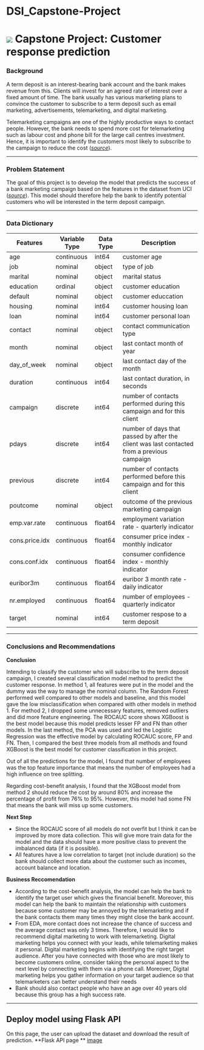 # DSI_Capstone-Project


# ![](https://ga-dash.s3.amazonaws.com/production/assets/logo-9f88ae6c9c3871690e33280fcf557f33.png) Capstone Project: Customer response prediction


### Background

A term deposit is an interest-bearing bank account and the bank makes revenue from this. Clients will invest for an agreed rate of interest over a fixed amount of time. The bank usually has various marketing plans to convince the customer to subscribe to a term deposit such as email marketing, advertisements, telemarketing, and digital marketing.

Telemarketing campaigns are one of the highly productive ways to contact people. However, the bank needs to spend more cost for telemarketing such as labour cost and phone bill for the large call centres investment. Hence, it is important to identify the customers most likely to subscribe to the campaign to reduce the cost ([*source*](https://www.kaggle.com/prakharrathi25/banking-dataset-marketing-targets?select=test.csv)).

---
### Problem Statement

The goal of this project is to develop the model that predicts the success of a bank marketing campaign based on the features in the dataset from UCI ([*source*](https://archive.ics.uci.edu/ml/datasets/Bank+Marketing#)). This model should therefore help the bank to identify potential customers who will be interested in the term deposit campaign.

---
### Data Dictionary

|Features        | Variable Type | Data Type | Description |
|----------------|---------------|-----------|-------------|
| age       | continuous         |int64| customer age|
|job| nominal | object|type of job|
|marital|nominal|object| marital status|
|education|ordinal|object| customer education|
|default|nominal|object|customer educcation|
|housing|nominal|int64|customer housing loan|
|loan|nominal|int64|customer personal loan|
|contact|nominal|object|contact communication type
|month|nominal|object|last contact month of year
|day_of_week|nominal|object|last contact day of the month|
|duration|continuous|int64|last contact duration, in seconds|
|campaign|discrete|int64|number of contacts performed during this campaign and for this client|
|pdays|discrete|int64|number of days that passed by after the client was last contacted from a previous campaign|
|previous|discrete|int64|number of contacts performed before this campaign and for this client|
|poutcome|nominal|object|outcome of the previous marketing campaign|
|emp.var.rate|continuous|float64|employment variation rate - quarterly indicator|
|cons.price.idx|continuous|float64|consumer price index - monthly indicator|
|cons.conf.idx|continuous|float64|consumer confidence index - monthly indicator|
|euribor3m|continuous|float64|euribor 3 month rate - daily indicator|
|nr.employed|continuous|float64|number of employees - quarterly indicator
|target|nominal|int64|customer respose to a term deposit|

---
### Conclusions and Recommendations

**Conclusion**

Intending to classify the customer who will subscribe to the term deposit campaign, I created several classification model method to predict the customer response. In method 1, all features were put in the model and the dummy was the way to manage the nominal column. The Random Forest performed well compared to other models and baseline, and this model gave the low misclassification when compared with other models in method 1. For method 2, I dropped some unnecessary features, removed outliers and did more feature engineering. The ROCAUC score shows XGBoost is the best model because this model predicts lesser FP and FN than other models. In the last method, the PCA was used and led the Logistic Regression was the effective model by calculating ROCAUC score, FP and FN. Then, I compared the best three models from all methods and found XGBoost is the best model for customer classification in this project.

Out of all the predictions for the model, I found that number of employees was the top feature importance that means the number of employees had a high influence on tree splitting.

Regarding cost-benefit analysis, I found that the XGBoost model from method 2 should reduce the cost by around 80% and increase the percentage of profit from 76% to 95%. However, this model had some FN that means the bank will miss up some customers.

**Next Step**

- Since the ROCAUC score of all models do not overfit but I think it can be improved by more data collection. This will give more train data for the model and the data should have a more positive class to prevent the imbalanced data (if it is possible).
- All features have a low correlation to target (not include duration) so the bank should collect more data about the customer such as incomes, account balance and location.

**Business Reccomendation**

- According to the cost-benefit analysis, the model can help the bank to identify the target user which gives the financial benefit. Moreover, this model can help the bank to maintain the relationship with customers because some customer may be annoyed by the telemarketing and if the bank contacts them many times they might close the bank account.
- From EDA, more contact does not increase the chance of success and the average contact was only 3 times. Therefore, I would like to recommend digital marketing to work with telemarketing. Digital marketing helps you connect with your leads, while telemarketing makes it personal. Digital marketing begins with identifying the right target audience. After you have connected with those who are most likely to become customers online, consider taking the personal aspect to the next level by connecting with them via a phone call. Moreover, Digital marketing helps you gather information on your target audience so that telemarketers can better understand their needs
- Bank should also contact people who have an age over 40 years old because this group has a high success rate.

---
## Deploy model using Flask API

On this page, the user can upload the dataset and download the result of prediction.
**Flask API page **
[image](https://user-images.githubusercontent.com/71622450/116411779-38e83180-a860-11eb-8764-c8dab37f861c.png)


